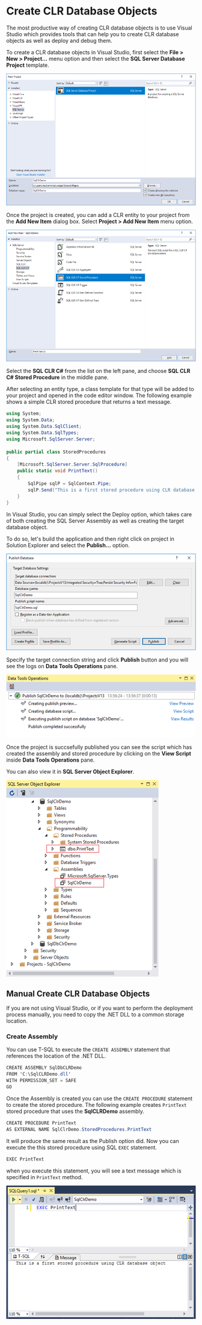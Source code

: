 # Create CLR Database Objects

The most productive way of creating CLR database objects is to use Visual Studio which provides tools that can help you to create CLR database objects as well as deploy and debug them.

To create a CLR database objects in Visual Studio, first select the **File > New > Project...** menu option and then select the **SQL Server Database Project** template.

<img src="https://raw.githubusercontent.com/zzzprojects/sqlclr-tutorial/master/docs/images/create-clr-objects1.png">

Once the project is created, you can add a CLR entity to your project from the **Add New Item** dialog box. Select **Project > Add New Item** menu option.

<img src="https://raw.githubusercontent.com/zzzprojects/sqlclr-tutorial/master/docs/images/create-clr-objects2.png">

Select the **SQL CLR C#** from the list on the left pane, and choose **SQL CLR C# Stored Procedure** in the middle pane. 

After selecting an entity type, a class template for that type will be added to your project and opened in the code editor window. The following example shows a simple CLR stored procedure that returns a text message.

```csharp
using System;
using System.Data;
using System.Data.SqlClient;
using System.Data.SqlTypes;
using Microsoft.SqlServer.Server;

public partial class StoredProcedures
{
    [Microsoft.SqlServer.Server.SqlProcedure]
    public static void PrintText()
    {
        SqlPipe sqlP = SqlContext.Pipe;
        sqlP.Send("This is a first stored procedure using CLR database object");
    }
}
```

In Visual Studio, you can simply select the Deploy option, which takes care of both creating the SQL Server Assembly as well as creating the target database object. 

To do so, let's build the application and then right click on project in Solution Explorer and select the **Publish...** option.

<img src="https://raw.githubusercontent.com/zzzprojects/sqlclr-tutorial/master/docs/images/create-clr-objects3.png">

Specify the target connection string and click **Publish** button and you will see the logs on **Data Tools Operations** pane.

<img src="https://raw.githubusercontent.com/zzzprojects/sqlclr-tutorial/master/docs/images/create-clr-objects4.png">

Once the project is succsefully published you can see the script which has created the assembly and stored procedure by clicking on the **View Script** inside **Data Tools Operations** pane.

You can also view it in **SQL Server Object Explorer**.

<img src="https://raw.githubusercontent.com/zzzprojects/sqlclr-tutorial/master/docs/images/create-clr-objects5.png">

## Manual Create CLR Database Objects

If you are not using Visual Studio, or if you want to perform the deployment process manually, you need to copy the .NET DLL to a common storage location. 

### Create Assembly

You can use T-SQL to execute the `CREATE ASSEMBLY` statement that references the location of the .NET DLL.

```csharp
CREATE ASSEMBLY SqlDbCLRDemo 
FROM 'C:\SqlCLRDemo.dll' 
WITH PERMISSION_SET = SAFE
GO
```

Once the Assembly is created you can use the `CREATE PROCEDURE` statement to create the stored procedure. The following example creates `PrintText` stored procedure that uses the **SqlCLRDemo** assembly.

```csharp
CREATE PROCEDURE PrintText
AS EXTERNAL NAME SqlClrDemo.StoredProcedures.PrintText
```

It will produce the same result as the Publish option did. Now you can execute the this stored procedure using SQL `EXEC` statement.

```csharp
EXEC PrintText
```

when you execute this statement, you will see a text message which is specified in `PrintText` method.

<img src="https://raw.githubusercontent.com/zzzprojects/sqlclr-tutorial/master/docs/images/create-clr-objects6.png">
